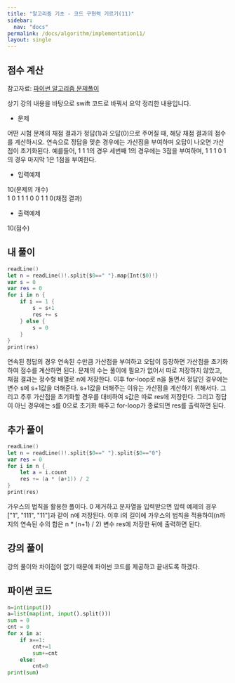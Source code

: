 ```yaml
---
title: "알고리즘 기초 - 코드 구현력 기르기(11)"
sidebar:
  nav: "docs"
permalink: /docs/algorithm/implementation11/
layout: single
---
```


## 점수 계산

참고자료: [파이썬 알고리즘 문제풀이](https://www.inflearn.com/course/%ED%8C%8C%EC%9D%B4%EC%8D%AC-%EC%95%8C%EA%B3%A0%EB%A6%AC%EC%A6%98-%EB%AC%B8%EC%A0%9C%ED%92%80%EC%9D%B4-%EC%BD%94%EB%94%A9%ED%85%8C%EC%8A%A4%ED%8A%B8/lecture/26922?tab=curriculum)

상기 강의 내용을 바탕으로 swift 코드로 바꿔서 요약 정리한 내용입니다.

- 문제

어떤 시험 문제의 채점 결과가 정답(1)과 오답(0)으로 주어질 때, 해당 채점 결과의 점수를 계산하시오. 연속으로 정답을 맞춘 경우에는 가산점을 부여하며 오답이 나오면 가산점이 초기화된다. 예를들어, 1 1 1의 경우 세번째 1의 경우에는 3점을 부여하며, 1 1 1 0 1 의 경우 마지막 1은 1점을 부여한다.

- 입력예제

10(문제의 개수)       
1 0 1 1 1 0 0 1 1 0(채점 결과)  

- 출력예제

10(점수)  

## 내 풀이
``` swift
readLine()
let n = readLine()!.split{$0==" "}.map{Int($0)!}
var s = 0
var res = 0
for i in n {
    if i == 1 {
        s = s+1
        res += s
    } else {
        s = 0
    }
}
print(res)
```
연속된 정답의 경우 연속된 수만큼 가산점을 부여하고 오답이 등장하면 가산점을 초기화하여 점수를 계산하면 된다. 문제의 수는 풀이에 필요가 없어서 따로 저장하지 않았고, 채점 결과는 정수형 배열로 n에 저장한다. 이후 for-loop로 n을 돌면서 정답인 경우에는 변수 s에 s+1값을 더해준다. s+1값을 더해주는 이유는 가산점을 계산하기 위해서다. 그리고 추후 가산점을 초기화할 경우를 대비하여 s값은 따로 res에 저장한다. 그리고 정답이 아닌 경우에는 s를 0으로 초기화 해주고 for-loop가 종료되면 res를 출력하면 된다.

## 추가 풀이
``` swift
readLine()
let n = readLine()!.split{$0==" "}.split{$0=="0"}
var res = 0
for i in n {
    let a = i.count
    res += (a * (a+1)) / 2
}
print(res)
```
가우스의 법칙을 활용한 풀이다. 0 제거하고 문자열을 입력받으면 입력 예제의 경우 ["1", "111", "11"]과 같이 n에 저장된다. 이후 i의 길이에 가우스의 법칙을 적용하여(n까지의 연속된 수의 합은 n * (n+1) / 2) 변수 res에 저장한 뒤에 출력하면 된다.

## 강의 풀이

강의 풀이와 차이점이 없기 때문에 파이썬 코드를 제공하고 끝내도록 하겠다.

## 파이썬 코드
``` python
n=int(input())
a=list(map(int, input().split()))
sum = 0
cnt = 0
for x in a:
    if x==1:
        cnt+=1
        sum+=cnt
    else:
        cnt=0
print(sum)
```
